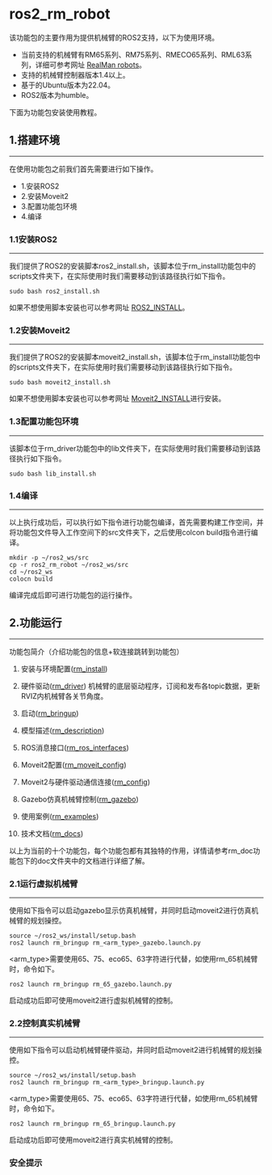 # ros2_rm_robot
该功能包的主要作用为提供机械臂的ROS2支持，以下为使用环境。
* 当前支持的机械臂有RM65系列、RM75系列、RMECO65系列、RML63系列，详细可参考网址 [RealMan robots](http://www.realman-robotics.com/)。
* 支持的机械臂控制器版本1.4以上。
* 基于的Ubuntu版本为22.04。
* ROS2版本为humble。

下面为功能包安装使用教程。
## 1.搭建环境
---
在使用功能包之前我们首先需要进行如下操作。
* 1.安装ROS2
* 2.安装Moveit2
* 3.配置功能包环境
* 4.编译
### 1.1安装ROS2
----
我们提供了ROS2的安装脚本ros2_install.sh，该脚本位于rm_install功能包中的scripts文件夹下，在实际使用时我们需要移动到该路径执行如下指令。
```
sudo bash ros2_install.sh
```
如果不想使用脚本安装也可以参考网址 [ROS2_INSTALL](https://docs.ros.org/en/humble/Installation/Ubuntu-Install-Debians.html)。
### 1.2安装Moveit2
----
我们提供了ROS2的安装脚本moveit2_install.sh，该脚本位于rm_install功能包中的scripts文件夹下，在实际使用时我们需要移动到该路径执行如下指令。
```
sudo bash moveit2_install.sh
```
如果不想使用脚本安装也可以参考网址 [Moveit2_INSTALL](https://moveit.ros.org/install-moveit2/binary/)进行安装。
### 1.3配置功能包环境
----
该脚本位于rm_driver功能包中的lib文件夹下，在实际使用时我们需要移动到该路径执行如下指令。
```
sudo bash lib_install.sh
```
### 1.4编译
----
以上执行成功后，可以执行如下指令进行功能包编译，首先需要构建工作空间，并将功能包文件导入工作空间下的src文件夹下，之后使用colcon build指令进行编译。
```
mkdir -p ~/ros2_ws/src
cp -r ros2_rm_robot ~/ros2_ws/src
cd ~/ros2_ws
colocn build
```
编译完成后即可进行功能包的运行操作。


## 2.功能运行
---
功能包简介（介绍功能包的信息+软连接跳转到功能包）
1.	安装与环境配置([rm_install](http://www.realman-robotics.com/))
   
3.	硬件驱动([rm_driver](http://www.realman-robotics.com/))
   机械臂的底层驱动程序，订阅和发布各topic数据，更新RVIZ内机械臂各关节角度。
5.	启动([rm_bringup](http://www.realman-robotics.com/))
6.	模型描述([rm_description](http://www.realman-robotics.com/))
7.	ROS消息接口([rm_ros_interfaces](http://www.realman-robotics.com/))
8.	Moveit2配置([rm_moveit_config](http://www.realman-robotics.com/))
9.	Moveit2与硬件驱动通信连接([rm_config](http://www.realman-robotics.com/))
10.	Gazebo仿真机械臂控制([rm_gazebo](http://www.realman-robotics.com/))
11.	使用案例([rm_examples](http://www.realman-robotics.com/))
12.	技术文档([rm_docs](http://www.realman-robotics.com/))

以上为当前的十个功能包，每个功能包都有其独特的作用，详情请参考rm_doc功能包下的doc文件夹中的文档进行详细了解。
### 2.1运行虚拟机械臂
----
使用如下指令可以启动gazebo显示仿真机械臂，并同时启动moveit2进行仿真机械臂的规划操控。
```
source ~/ros2_ws/install/setup.bash
ros2 launch rm_bringup rm_<arm_type>_gazebo.launch.py
```
<arm_type>需要使用65、75、eco65、63字符进行代替，如使用rm_65机械臂时，命令如下。
```
ros2 launch rm_bringup rm_65_gazebo.launch.py
```
启动成功后即可使用moveit2进行虚拟机械臂的控制。
### 2.2控制真实机械臂
----
使用如下指令可以启动机械臂硬件驱动，并同时启动moveit2进行机械臂的规划操控。
```
source ~/ros2_ws/install/setup.bash
ros2 launch rm_bringup rm_<arm_type>_bringup.launch.py
```
<arm_type>需要使用65、75、eco65、63字符进行代替，如使用rm_65机械臂时，命令如下。
```
ros2 launch rm_bringup rm_65_bringup.launch.py
```
启动成功后即可使用moveit2进行真实机械臂的控制。
### 安全提示


